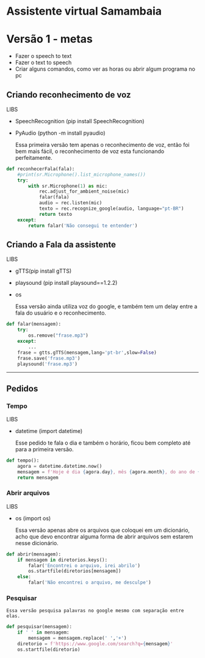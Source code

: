 # Assistente virtual Samambaia

# Versão 1 - metas

- Fazer o speech to text
- Fazer o text to speech
- Criar alguns comandos, como ver as horas ou abrir algum programa no pc

## Criando reconhecimento de voz

LIBS

- SpeechRecognition (pip install SpeechRecognition)
- PyAudio (python -m install pyaudio)

    Essa primeira versão tem apenas o reconhecimento de voz, então foi bem mais fácil, o reconhecimento de voz esta funcionando perfeitamente. 

```python
def reconhecerFala(fala):
    #print(sr.Microphone().list_microphone_names())
    try:
        with sr.Microphone(1) as mic:
            rec.adjust_for_ambient_noise(mic)
            falar(fala)
            audio = rec.listen(mic)
            texto = rec.recognize_google(audio, language="pt-BR")
            return texto
    except:
        return falar('Não consegui te entender')
```

## Criando a Fala da assistente

LIBS

- gTTS(pip install gTTS)
- playsound (pip install playsound==1.2.2)
- os

    Essa versão ainda utiliza voz do google, e também tem um delay entre a fala do usuário e o reconhecimento.

```python
def falar(mensagem):
    try:
        os.remove("frase.mp3")
    except:
        ...
    frase = gtts.gTTS(mensagem,lang='pt-br',slow=False)
    frase.save('frase.mp3')
    playsound('frase.mp3')
```

---

## Pedidos

### Tempo

LIBS

- datetime (import datetime)

    Esse pedido te fala o dia e também o horário, ficou bem completo até para a primeira versão.

```python
def tempo():
    agora = datetime.datetime.now()
    mensagem = f'Hoje é dia {agora.day}, mês {agora.month}, do ano de {agora.year}. Agora são {agora.hour}:{agora.minute}'
    return mensagem
```

### Abrir arquivos

LIBS

- os (import os)

    Essa versão apenas abre os arquivos que coloquei em um dicionário, acho que devo encontrar alguma forma de abrir arquivos sem estarem nesse dicionário.

```python
def abrir(mensagem):
    if mensagem in diretorios.keys():
        falar('Encontrei o arquivo, irei abrilo')
        os.startfile(diretorios[mensagem])
    else:
        falar('Não encontrei o arquivo, me desculpe')
```

### Pesquisar

    Essa versão pesquisa palavras no google mesmo com separação entre elas.
    
```python 
def pesquisar(mensagem):
    if ' ' in mensagem:
        mensagem = mensagem.replace(' ','+')
    diretorio = f'https://www.google.com/search?q={mensagem}'
    os.startfile(diretorio)
```